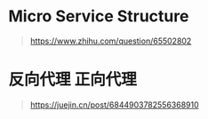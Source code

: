 # Micro Service Structure
> https://www.zhihu.com/question/65502802

# 反向代理 正向代理
> https://juejin.cn/post/6844903782556368910